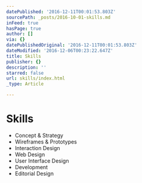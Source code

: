 ```yaml
---
datePublished: '2016-12-11T00:01:53.803Z'
sourcePath: _posts/2016-10-01-skills.md
inFeed: true
hasPage: true
author: []
via: {}
datePublishedOriginal: '2016-12-11T00:01:53.803Z'
dateModified: '2016-12-06T00:23:22.647Z'
title: Skills
publisher: {}
description: ''
starred: false
url: skills/index.html
_type: Article

---
```

# Skills

* Concept & Strategy
* Wireframes & Prototypes
* Interaction Design
* Web Design
* User Interface Design
* Development
* Editorial Design
